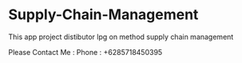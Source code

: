 # Supply-Chain-Management
This app project distibutor lpg on method supply chain management 

Please Contact Me : 
Phone : +6285718450395 

